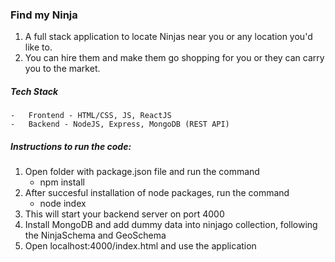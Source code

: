 ### Find my Ninja

1.  A full stack application to locate Ninjas near you or any location you'd like to.
2.  You can hire them and make them go shopping for you or they can carry you to the market.

##### Tech Stack
    -   Frontend - HTML/CSS, JS, ReactJS
    -   Backend - NodeJS, Express, MongoDB (REST API)

##### Instructions to run the code:

1.  Open folder with package.json file and run the command
    -   npm install
2.  After succesful installation of node packages, run the command
    -   node index
3.  This will start your backend server on port 4000
4.  Install MongoDB and add dummy data into ninjago collection, following the
    NinjaSchema and GeoSchema
5.  Open localhost:4000/index.html and use the application


